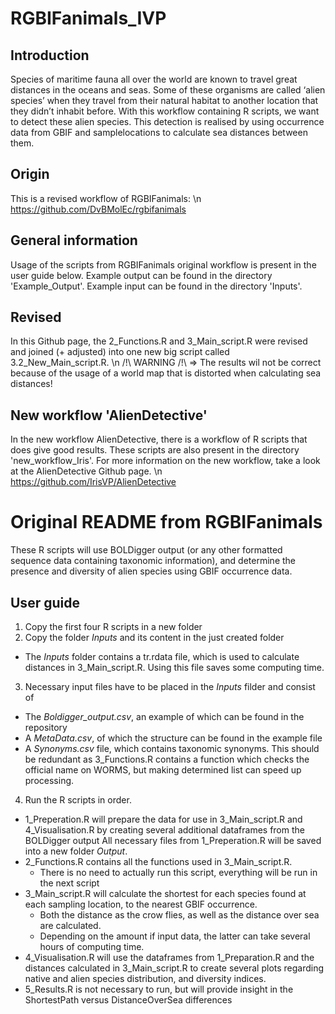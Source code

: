 # RGBIFanimals_IVP
## Introduction
Species of maritime fauna all over the world are known to travel great distances in the oceans and seas. Some of these organisms are called ‘alien species’ when they travel from their natural habitat to another location that they didn’t inhabit before. With this workflow containing R scripts, we want to detect these alien species. This detection is realised by using occurrence data from GBIF and samplelocations to calculate sea distances between them.

## Origin
This is a revised workflow of RGBIFanimals: \n
https://github.com/DvBMolEc/rgbifanimals

## General information
Usage of the scripts from RGBIFanimals original workflow is present in the user guide below. Example output can be found in the directory 'Example_Output'. Example input can be found in the directory 'Inputs'.

## Revised
In this Github page, the 2_Functions.R and 3_Main_script.R were revised and joined (+ adjusted) into one new big script called 3.2_New_Main_script.R. \n
/!\ WARNING /!\ => The results wil not be correct because of the usage of a world map that is distorted when calculating sea distances!

## New workflow 'AlienDetective'
In the new workflow AlienDetective, there is a workflow of R scripts that does give good results. These scripts are also present in the directory 'new_workflow_Iris'. For more information on the new workflow, take a look at the AlienDetective Github page. \n
https://github.com/IrisVP/AlienDetective

# Original README from RGBIFanimals
These R scripts will use BOLDigger output (or any other formatted sequence data containing taxonomic information), and determine the presence and diversity of alien species using GBIF occurrence data.

## User guide
1. Copy the first four R scripts in a new folder
2. Copy the folder _Inputs_ and its content in the just created folder
  - The _Inputs_ folder contains a tr.rdata file, which is used to calculate distances in 3_Main_script.R. Using this file saves some computing time.
3. Necessary input files have to be placed in the _Inputs_ filder and consist of
  - The _Boldigger_output.csv_, an example of which can be found in the repository
  - A _MetaData.csv_, of which the structure can be found in the example file
  - A _Synonyms.csv_ file, which contains taxonomic synonyms. This should be redundant as 3_Functions.R contains a function which checks the official name on WORMS, but making determined list can speed up processing.
4. Run the R scripts in order.
  - 1_Preperation.R will prepare the data for use in 3_Main_script.R and 4_Visualisation.R by creating several additional dataframes from the BOLDigger output
    All necessary files from 1_Preperation.R will be saved into a new folder _Output_.
  - 2_Functions.R contains all the functions used in 3_Main_script.R.
    - There is no need to actually run this script, everything will be run in the next script
  - 3_Main_script.R will calculate the shortest for each species found at each sampling location, to the nearest GBIF occurrence. 
    - Both the distance as the crow flies, as well as the distance over sea are calculated.
    - Depending on the amount if input data, the latter can take several hours of computing time.
  - 4_Visualisation.R will use the dataframes from 1_Preparation.R and the distances calculated in 3_Main_script.R to create several plots regarding native and alien species distribution, and diversity indices.
  - 5_Results.R is not necessary to run, but will provide insight in the ShortestPath versus DistanceOverSea differences
